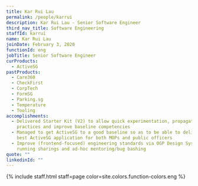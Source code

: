 ```yaml
---
title: Kar Rui Lau
permalink: /people/karrui
description: Kar Rui Lau - Senior Software Engineer
third_nav_title: Software Engineering
staffId: karrui
name: Kar Rui Lau
joinDate: February 3, 2020
functionId: eng
jobTitle: Senior Software Engineer
curProducts:
  - ActiveSG
pastProducts:
  - Care360
  - CheckFirst
  - CorpTech
  - FormSG
  - Parking.sg
  - Temperature
  - Tooling
accomplishments:
  - Delivered Starter Kit (V2) to allow quick experimentation, propagate best
    practices and improve baseline competencies
  - Managed to get ActiveSG to a good baseline so as to be able to deliver the
    best ActiveSG application for both MOPs and public officers
  - Improve (frontend-focused) engineering standards via OGP Design System,
    running sharings and ad-hoc mentoring/bug bashing
quote: ""
linkedinId: ""
---
```


{% include staff.html staff=page color=site.colors.function-colors.eng %}
